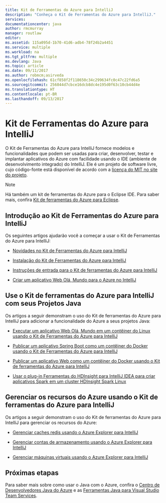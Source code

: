 ```yaml
---
title: Kit de Ferramentas do Azure para IntelliJ
description: "Conheça o Kit de Ferramentas do Azure para IntelliJ."
services: 
documentationcenter: java
author: rmcmurray
manager: routlaw
editor: 
ms.assetid: 115a095d-1b70-41d6-adb4-78f24b2a4451
ms.service: multiple
ms.workload: na
ms.tgt_pltfrm: multiple
ms.devlang: Java
ms.topic: article
ms.date: 09/11/2017
ms.author: robmcm;asirveda
ms.openlocfilehash: 61cf858f2f118650c34c299634fc0c47c22fd6a5
ms.sourcegitcommit: 256044d7cbce16dcb8dc4e195d0f63c10cb44d4e
ms.translationtype: HT
ms.contentlocale: pt-BR
ms.lasthandoff: 09/13/2017
---
```

# <a name="azure-toolkit-for-intellij"></a>Kit de Ferramentas do Azure para IntelliJ
O Kit de Ferramentas do Azure para IntelliJ fornece modelos e funcionalidades que podem ser usadas para criar, desenvolver, testar e implantar aplicativos do Azure com facilidade usando o IDE (ambiente de desenvolvimento integrado) do IntelliJ. Ele é um projeto de software livre, cujo código-fonte está disponível de acordo com a [licença do MIT no site do projeto](https://github.com/microsoft/azure-tools-for-java).

> [!NOTE]
> Há também um kit de ferramentas do Azure para o Eclipse IDE. Para saber mais, confira [Kit de ferramentas do Azure para Eclipse](../eclipse/azure-toolkit-for-eclipse.md).
> 
> 

## <a name="get-started-with-the-azure-toolkit-for-intellij"></a>Introdução ao Kit de Ferramentas do Azure para IntelliJ
Os seguintes artigos ajudarão você a começar a usar o Kit de Ferramentas do Azure para IntelliJ:

* [Novidades no Kit de Ferramentas do Azure para IntelliJ](azure-toolkit-for-intellij-whats-new.md)

* [Instalação do Kit de Ferramentas do Azure para IntelliJ](azure-toolkit-for-intellij-installation.md)

* [Instruções de entrada para o Kit de ferramentas do Azure para IntelliJ](azure-toolkit-for-intellij-sign-in-instructions.md)

* [Criar um aplicativo Web Olá, Mundo para o Azure no IntelliJ](/azure/app-service-web/app-service-web-intellij-create-hello-world-web-app)

## <a name="use-the-azure-toolkit-for-intellij-with-your-java-projects"></a>Use o Kit de ferramentas do Azure para IntelliJ com seus Projetos Java
Os artigos a seguir demonstram o uso do Kit de ferramentas do Azure para IntelliJ para adicionar a funcionalidade do Azure a seus projetos Java:

* [Executar um aplicativo Web Olá, Mundo em um contêiner do Linux usando o Kit de Ferramentas do Azure para IntelliJ](azure-toolkit-for-intellij-hello-world-web-app-linux.md)

* [Publicar um aplicativo Spring Boot como um contêiner do Docker usando o Kit de Ferramentas do Azure para IntelliJ](azure-toolkit-for-intellij-publish-spring-boot-docker-app.md)

* [Publicar um aplicativo Web como um contêiner do Docker usando o Kit de ferramentas do Azure para IntelliJ](azure-toolkit-for-intellij-publish-as-docker-container.md)

* [Usar o plug-in Ferramentas do HDInsight para IntelliJ IDEA para criar aplicativos Spark em um cluster HDInsight Spark Linux](/azure/hdinsight/hdinsight-apache-spark-intellij-tool-plugin)

## <a name="manage-azure-resources-using-the-azure-toolkit-for-intellij"></a>Gerenciar os recursos do Azure usando o Kit de ferramentas do Azure para IntelliJ
Os artigos a seguir demonstram o uso do Kit de ferramentas do Azure para IntelliJ para gerenciar os recursos do Azure:

* [Gerenciar caches redis usando o Azure Explorer para IntelliJ](azure-toolkit-for-intellij-managing-redis-caches-using-azure-explorer.md)

* [Gerenciar contas de armazenamento usando o Azure Explorer para IntelliJ](azure-toolkit-for-intellij-managing-virtual-machines-using-azure-explorer.md)

* [Gerenciar máquinas virtuais usando o Azure Explorer para IntelliJ](azure-toolkit-for-intellij-managing-storage-accounts-using-azure-explorer.md)

## <a name="next-steps"></a>Próximas etapas

Para saber mais sobre como usar o Java com o Azure, confira o [Centro de Desenvolvedores Java do Azure](https://azure.microsoft.com/develop/java/) e as [Ferramentas Java para Visual Studio Team Services](https://java.visualstudio.com/).

<!-- [!INCLUDE [azure-toolkit-additional-resources](../includes/azure-toolkit-additional-resources.md)] -->

<!-- URL List -->

[Azure Java Developer Center]: https://azure.microsoft.com/develop/java/
[Java Tools for Visual Studio Team Services]: https://java.visualstudio.com/

<!-- Temporarily Deprecated URLs -->

<!-- [Debug a Java Web App on Azure in IntelliJ]: ./app-service-web/app-service-web-debug-java-web-app-in-intellij.md -->
